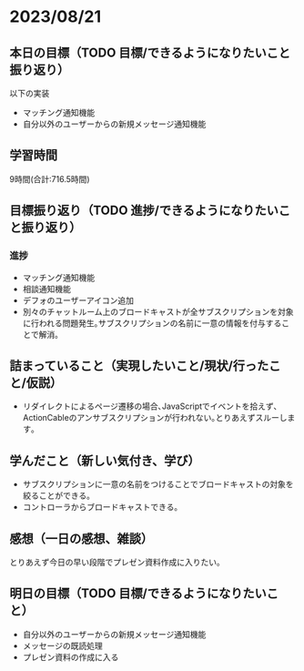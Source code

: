 # 2023/08/21
## 本日の目標（TODO 目標/できるようになりたいこと振り返り）
以下の実装
- マッチング通知機能
- 自分以外のユーザーからの新規メッセージ通知機能
## 学習時間
9時間(合計:716.5時間)
## 目標振り返り（TODO 進捗/できるようになりたいこと振り返り）
### 進捗
- マッチング通知機能
- 相談通知機能
- デフォのユーザーアイコン追加
- 別々のチャットルーム上のブロードキャストが全サブスクリプションを対象に行われる問題発生｡サブスクリプションの名前に一意の情報を付与することで解消｡
## 詰まっていること（実現したいこと/現状/行ったこと/仮説）
- リダイレクトによるページ遷移の場合､JavaScriptでイベントを拾えず､ ActionCableのアンサブスクリプションが行われない｡とりあえずスルーします｡
## 学んだこと（新しい気付き、学び）
- サブスクリプションに一意の名前をつけることでブロードキャストの対象を絞ることができる｡
- コントローラからブロードキャストできる｡
## 感想（一日の感想、雑談）
とりあえず今日の早い段階でプレゼン資料作成に入りたい｡
## 明日の目標（TODO 目標/できるようになりたいこと）
- 自分以外のユーザーからの新規メッセージ通知機能
- メッセージの既読処理
- プレゼン資料の作成に入る